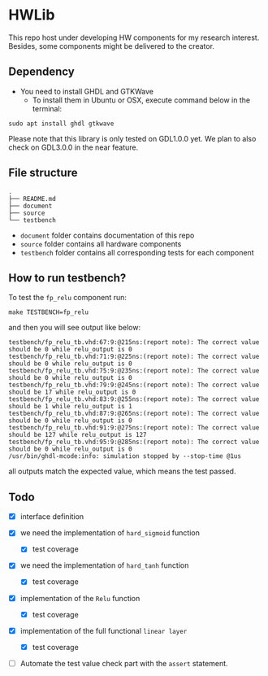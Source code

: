 # HWLib
This repo host under developing HW components for my research interest. Besides, some components might be delivered to the creator.

## Dependency
- You need to install GHDL and GTKWave
  - To install them in Ubuntu or OSX, execute command below in the terminal:

```
sudo apt install ghdl gtkwave 
```
Please note that this library is only tested on GDL1.0.0 yet. We plan to also check on GDL3.0.0 in the near feature.

## File structure
```
.
├── README.md
├── document
├── source
└── testbench
```
- `document` folder contains documentation of this repo
- `source` folder contains all hardware components
- `testbench` folder contains all corresponding tests for each component

## How to run testbench?
To test the `fp_relu` component run:
```
make TESTBENCH=fp_relu
```
and then you will see output like below:
```
testbench/fp_relu_tb.vhd:67:9:@215ns:(report note): The correct value should be 0 while relu_output is 0
testbench/fp_relu_tb.vhd:71:9:@225ns:(report note): The correct value should be 0 while relu_output is 0
testbench/fp_relu_tb.vhd:75:9:@235ns:(report note): The correct value should be 0 while relu_output is 0
testbench/fp_relu_tb.vhd:79:9:@245ns:(report note): The correct value should be 17 while relu_output is 0
testbench/fp_relu_tb.vhd:83:9:@255ns:(report note): The correct value should be 1 while relu_output is 1
testbench/fp_relu_tb.vhd:87:9:@265ns:(report note): The correct value should be 0 while relu_output is 0
testbench/fp_relu_tb.vhd:91:9:@275ns:(report note): The correct value should be 127 while relu_output is 127
testbench/fp_relu_tb.vhd:95:9:@285ns:(report note): The correct value should be 0 while relu_output is 0
/usr/bin/ghdl-mcode:info: simulation stopped by --stop-time @1us
```
all outputs match the expected value, which means the test passed.

## Todo

- [x] interface definition
- [x] we need the implementation of `hard_sigmoid` function
	- [x] test coverage
- [x] we need the implementation of `hard_tanh` function
	- [x] test coverage
- [x] implementation of the `Relu` function
	- [x] test coverage
- [x] implementation of the full functional `linear layer`
	- [x] test coverage
- [ ] Automate the test value check part with the `assert` statement.

